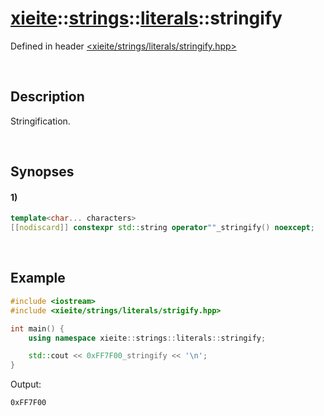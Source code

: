 # [xieite](../../../../xieite.md)\:\:[strings](../../../../strings.md)\:\:[literals](../../literals.md)\:\:stringify
Defined in header [<xieite/strings/literals/stringify.hpp>](../../../../../include/xieite/strings/literals/stringify.hpp)

&nbsp;

## Description
Stringification.

&nbsp;

## Synopses
#### 1)
```cpp
template<char... characters>
[[nodiscard]] constexpr std::string operator""_stringify() noexcept;
```

&nbsp;

## Example
```cpp
#include <iostream>
#include <xieite/strings/literals/strigify.hpp>

int main() {
    using namespace xieite::strings::literals::stringify;

    std::cout << 0xFF7F00_stringify << '\n';
}
```
Output:
```
0xFF7F00
```
